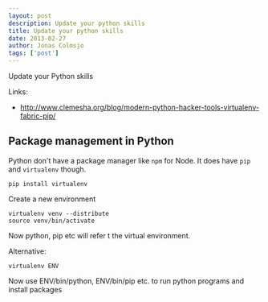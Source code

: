 ```yaml
---
layout: post
description: Update your python skills
title: Update your python skills
date: 2013-02-27
author: Jonas Colmsjo
tags: ['post']
---
```


Update your Python skills




Links:

* http://www.clemesha.org/blog/modern-python-hacker-tools-virtualenv-fabric-pip/


## Package management in Python

Python don't have a package manager like `npm` for Node. It does have `pip` and 
`virtualenv` though.

```
pip install virtualenv
```

Create a new environment

```
virtualenv venv --distribute
source venv/bin/activate
```

Now python, pip etc will refer t the virtual environment.

Alternative:

```
virtualenv ENV
```

Now use ENV/bin/python, ENV/bin/pip etc. to run python programs and install packages
